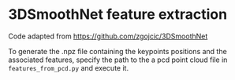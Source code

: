# 3DSmoothNet feature extraction

Code adapted from https://github.com/zgojcic/3DSmoothNet

To generate the .npz file containing the keypoints positions and the associated features, specify the path to the a pcd point cloud file in `features_from_pcd.py` and execute it.
